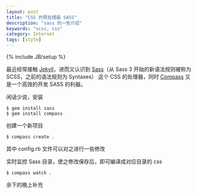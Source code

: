 ```yaml
---
layout: post
title: "CSS 的预处理器 SASS"
description: "sass 的一些介绍"
keywords: "scss, css"
category: Internet
tags: [style]
---
```

{% include JB/setup %}

最近经常接触 [Jekyll](http://jekyllrb.com/)，进而又认识到 [Sass](http://sass-lang.com/)（从 Sass 3 开始的新语法规则被称为 SCSS，之前的语法规则为 Syntaxes） 这个 CSS 的处理器，同时 [Compass](http://compass-style.org/) 又是一个高效的开发 SASS 的利器。

闲话少说，安装

    $ gem install sass
    $ gem install compass

<!-- more -->
创建一个新项目

    $ compass create .

其中 config.rb 文件可以对之进行一些修改

实时监控 Sass 目录，使之修改保存后，即可编译成对应目录的 css 

    $ compass watch .

余下的晚上补充
